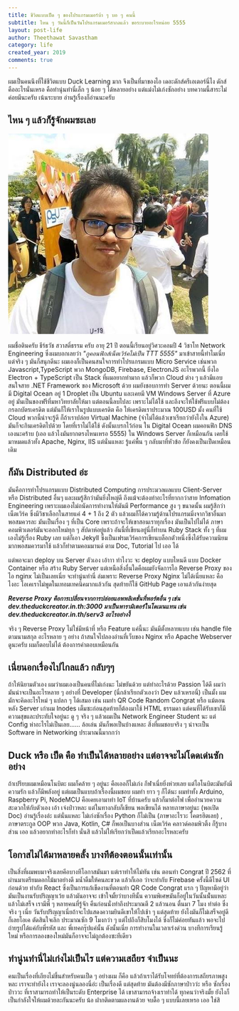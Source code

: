 ```yaml
---
title: ชีวิตแบบเป็ด ๆ ของโปรแกรมเมอร์บ้า ๆ บอ ๆ คนนี้
subtitle: ไหน ๆ วันนี้ก็เป็นวันโปรแกรมเมอร์สากลแล้ว ขอระบายอะไรหน่อย 5555
layout: post-life
author: Theethawat Savastham
category: life
created_year: 2019
comments: true
---
```


ผมเป็นคนนึงที่ใช้ชีวิตแบบ Duck Learning มาก จึงเป็นที่มาของไอ เดอะดักส์ครีเอเตอร์นี่ไง ดักส์คืออะไรนั่นเหรอ คือทำนุ่นทำนี่เล็ก ๆ น้อย ๆ ได้หลายอย่าง แต่แม่งไม่เก่งซักอย่าง บทความนี้สาระไม่ค่อยมีนะครับ เน้นระบาย อ่านรู้เรื่องก็อ่านนะครับ

## ไหน ๆ แล้วก็รู้จักผมซะเลย

![รูปผมเองแหละ](/assets/profile/tin.jpg)

ผมชื่อตินครับ ธีร์ธวัช สวาสดิ์ธรรม ครับ อายุ 21 ปี ตอนนี้เรียนอยู่วิศวะคอมปี 4 วิชาโท Network Engineering ซึ่งผมบอกเลยว่า <i>"กูคอนฟิกส์เน็ตเวิร์คไม่เป็น TTT 5555"</i> มาเข้าสายนี้ทำไมเนี่ย แต่จริง ๆ มันก็สนุกดีนะ ผมเองก็เป็นคนสนใจการทำโปรแกรมแบบ Micro Service เช่นพวก Javascript,TypeScript พวก MongoDB, Firebase, ElectronJS อะไรพวกนี้ ยิ่งไอ Electron + TypeScript เป็น Stack ที่ผมอยากทำมาก
แล้วก็พวก Cloud ต่าง ๆ แล้วมีแอบสนใจสาย .NET Framework ของ Microsoft ด้วย ผมยังชอบการทำ Server ด้วยนะ ตอนนี้ผมมี Digital Ocean อยู่ 1 Droplet เป็น Ubuntu และเคยมี VM Windows Server ที่ Azure อยู่ มันเป็นของฟรีที่มหาวิทยาลัยให้มา แต่ตอนนี้ลบไปละ เพราะไม่ได้ใช้ และถึงจะให้ใช้ฟรีแบบไม่ต้องกรอกบัตรเครดิต แต่มันก็ให้เราในรูปแบบเครดิต คือ ให้เครดิตเราประมาณ 100USD มั้ง คนที่ใช้ Cloud พวกนี้น่าจะรู้ดี ก็ถ้าเราปล่อย Virtual Machine (จำไม่ได้แล้วเขาเรียกว่ายังไงใน Azure) มันก็จะกินเครดิตไปด้วย โดยที่เราไม่ได้ใช้ ดังนั้นเบรกไว้ก่อน ใน Digital Ocean ผมคอนฟิก DNS เองนะคร้าบ (เออ แล้วไงมันยากตรงไหนเหรอ 5555) ใน Windows Server ก็เหมือนกัน เคยใช้มาหมดแล้วทั้ง Apache, Nginx, IIS แต่นั่นแหละ รู้แค่พื้น ๆ กลับมาที่หัวข้อ ก็ยังคงเป็นเป็ดเหมือนเดิม

## ก็มัน Distributed อ่ะ

มันคือการทำโปรแกรมแบบ Distributed Computing การประมวลผลแบบ Client-Server หรือ Distributed อื่นๆ และผมรู้สึกว่ามันยิ่งใหญ่ดี ถึงแม้จะต้องทำอะไรที่ยากกว่าสาย Infomation Engineering เพราะผมเองไม่ถนัดการทำงานให้มันมี Performance สูง ๆ ขนาดนั้น ผมรู้สึกว่าเน็ตเวิร์ค ซึ่งมีวิชาเลือกในสายแค่ 4 + 1 ถึง 2 ตัว แล้วผมก็ได้ความรู้ด้านโปรแกรมมิ่งจากวิชาอื่นมาพอสมควรละ มันเป็นเรื่อง ๆ ที่เป็น Core เพราะถ้าจะให้เขาสอนเราทุกเรื่อง มันเป็นไปไม่ได้ ภาษาคอมพิวเตอร์มันจะออกใหม่ทุก ๆ สัปดาห์อยู่แล้ว อันนี้ที่เขียนอยู่นี่ก็ทำบน Ruby Stack ทั้ง ๆ ที่ผมเองไม่รู้เรื่อง Ruby เลย แต่ก็เอา Jekyll ซึ่งเป็นเฟรมเวิร์คการเขียนบล็อกตัวหนึ่งซึ่งได้รับความนิยมมากพอสมควรมาใช้ แล้วก็ทำตามคอมมานด์ ตาม Doc, Tutorial ไป เออ ได้

แต่พอจะมา deploy บน Server ตัวเอง เอ้าาา ทำไงวะ จะ deploy แบบไหนดี แบบ Docker Container หรือ สร้าง Ruby Server แต่เหนือสิ่งอื่นใดคือผมยังจัดการไอ Reverse Proxy ของไอ nginx ไม่เป็นเลยเนี่ย จะทำนู่นทำนี่ ล่มเพราะ Reverse Proxy Nginx ไม่ได้เนี่ยแหละ คือไงอะ โอเคเราไม่พูดในเทอมเทคนิคมากแล้วกัน สุดท้ายก็ใช้ GitHub Page เอาแล้วกันง่ายสุด

<b><i>Reverse Proxy คือการเปลี่ยนจากการปล่อยแอพพลิเคชั่นที่พอร์ตอื่น ๆ เช่น dev.theduckcreator.in.th:3000 มาเป็นพารามิเตอร์ในโดเมนแทน เช่น dev.theduckcreator.in.th/serv3 อะไรอย่างงี้</i></b>

จริง ๆ Reverse Proxy ไม่ใช่มีหน้าที่ หรือ Feature แค่นี้นะ มันมีตั้งหลายแบบ เช่น handle file ตามนามสกุล อะไรหลาย ๆ อย่าง ถ้าสนใจไปลองอ่านที่เว็บของ Nginx หรือ Apache Webserver ดูนะครับ ผมก็ตอบไม่ได้ ต้องการคำตอบเหมือนกัน

## เนี่ยนอกเรื่องไปไกลแล้ว กลับๆๆ

ถ้าให้นิยามตัวเอง ผมว่าผมเองเป็นคนที่ไม่เก่งนะ ไม่ขยันด้วย แต่ทำอะไรด้วย Passion ได้ดี ผมว่ามันน่าจะเป็นอะไรหลาย ๆ อย่างที่ Developer (นี่กล้าเรียกตัวเองว่า Dev แล้วเหรอนี่) เป็นมั้ง ผมมักจะคิดอะไรใหม่ ๆ แปลก ๆ ได้เสมอ เช่น ผมทำ QR Code Random Congrat หรือ แม้ตอนหลัง Server เก่าผม Inodes เต็มซะก่อนสุดท้ายก็ต้องมาใช้ HTML ธรรมดา แต่คนที่ได้รับเขาก็มีความสุขและประทับใจอยู่นะ ดู ๆ จริง ๆ แล้วผมเป็น Network Engineer Student นะ แต่ Config ห่าอะไรไม่เป็นเลย...... ล้อเล่น มันก็พอเป็นบ้างแหละ สิ่งที่ผมชอบจริง ๆ น่าจะเป็น Software in Networking ประมาณนี้มากกว่า

## Duck หรือ เป็ด คือ ทำเป็นได้หลายอย่าง แต่อาจจะไม่โดดเด่นซักอย่าง

ถ้าเปรียบผมเหมือนโนบิตะ ผมก็คล้าย ๆ อยู่นะ คือเออก็ไม่เก่ง กีฬาเนี่ยยิ่งห่วยเลย แต่ไอโนบิตะมันยังมีความรัก แล้วก็มีพลังอยู่ แต่ผมเป็นแบบถ้าเรื่องนี้ผมชอบ ผมทำ ยาว ๆ ก็ได้นะ ผมทำทั้ง Arduino, Raspberry Pi, NodeMCU คือเคยเอามาทำ IoT ที่บ้านครับ แล้วก็มาต่อไฟ เพื่ออำนวยความสะดวกให้กับตัวเอง เอ้า เจ๋งป่าวหละ แต่ในทางกลับก็เขียน พอเขียนได้ หลายภาษาอยู่นะ (พอเปิด Doc) อ่านรู้เรื่องอ่ะ แต่นั่นแหละ ไม่เก่งซักเรื่อง Python ก็ไม่เป็น (ภาษาอะไรวะ โคตรฮิตเลย) , ภาษาตระกูล OOP พวก Java, Kotlin, C# ก็พอเป็นบางส่วน เน็ตเวิร์ค คลาวด์คอมพิวติ้ง ก็รู้บางส่วน เออ แล้วอยากทำอะไรก็ทำ นั่นสิ แล้วไม่ให้เรียกว่าเป็ดแล้วเรียกอะไรหละครับ

## โอกาสไม่ได้มาหลายคลั้ง บางทีต้องตอนนั้นเท่านั้น

เป็นสิ่งที่ผมพบมาจริงเลยคีอบางทีโอกาสมันมา แต่เราทำให้ไม่ทัน เช่น ตอนทำ Congrat ปี 2562 ที่ผ่านมาเตรียมดอกไม้มาอย่างดี มน้ำดืมให้คนละขวด แล้วก็เออ ว่าจะทำกับ Firebase ครั้งนี้ดีไซด์ UI ก่อนด้วย ทำกับ React ซึ่งเป็นการแก้เข็ดงานที่ตอนทำ QR Code Congrat แรก ๆ ปัญหามีอยู่ว่า มันเป็นงานรับปริญญาเว้ย แล้วมันอาจจะ เข้าใจมั้ยว่าบางทีนั้น ความพิเศษมันก็อยู๋ในวันนั้นนั่่นแหละ แล้วไม่เสร็จ เรามีพี่ ๆ หลายคนที่รู้จัก คืนก่อนนั่งทำถึงประมาณตี 2 แล้วนอน ตื่นมา 7 โมง ทำต่อ ซึ่งจริง ๆ เนี่ย วันรับปริญญาเนี่ยถ้าจะไปแสดงความยินดีเขาให้ไปเช้า ๆ แต่สุดท้าย ยังไงมันก็ไม่เสร็จอยู่ดี ก็เลยโอเค ตัดสินใจเลิก ประมาณซัก 9 โมงกว่า ๆ แต่ไปถึงก็สิบโมงได้ ซึ่งก็ไม่ค่อยทันแล้ว พอจะไปถ่ายรูปได้แค่กับพี่รหัส และ พี่เทคกรุ๊ปแค่นั้น ดังนั้นเนี่ย การทำงานในเวลาเร่งด่วน บางทีการเรียนรู้ใหม่ หรือการลองของใหม่มันก็อาจจะไม่ถูกต้องซะทีเดียว

## ทำนู่นทำนี่ไม่เก่งไม่เป็นไร แต่ความเสถียร จำเป็นนะ

คนเป็นเรื่องที่เถียงไม่ขึ้นสำหรับคนเป็ด ๆ อย่างผม ก็คือ แล้วถ้าเราได้รับโจทย์ที่ต้องการเสถียรภาพสูงหละ เราจะทำยังไง เราจะลองนู่นลองนี่อ่ะ เป็นเรื่องดี แต่สุดท้าย มันต้องมีซักภาษาป่าวว่ะ หรือ ซักเรื่องป่าววะ ที่เราสามารถทำให้เป็นระดับ Enterprise ได้ เขาสามารถจ้างเราทำได้ ทุกคนว่าจริงมั้ย ยังไงก็เป็นกำลังใจให้ผมด้วยละกันนะครับ น้อ ฝากติดตามผลงานด้วย จบดื้อ ๆ แบบนี้เลยเหรอ เออ ใช่สิ
